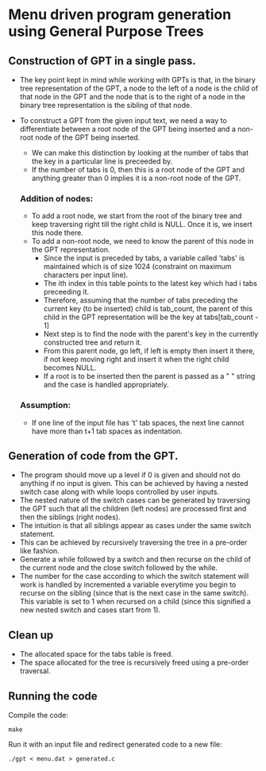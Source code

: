 # Menu driven program generation using General Purpose Trees

## Construction of GPT in a single pass.

-	The key point kept in mind while working with GPTs is that, in the binary tree
	representation of the GPT, a node to the left of a node is the child of that node 
	in the GPT and the node that is to the right of a node in the  binary tree representation 
	is the sibling of that node.

-	To construct a GPT from the given input text, we need a way to differentiate between a root
	node of the GPT being inserted and a non-root node of the GPT being inserted.
	-	We can make this distinction by looking at the number of tabs that the key in a particular
		line is preceeded by. 
	-	If the number of tabs is 0, then this is a root node of the GPT and anything greater than 0
		implies it is a non-root node of the GPT.
	
	
	### Addition of nodes:

	-	To add a root node, we start from the root of the binary tree and keep traversing right till
		the right child is NULL. Once it is, we insert this node there.
	-	To add a non-root node, we need to know the parent of this node in the GPT representation.
		-	Since the input is preceded by tabs, a variable called 'tabs' is maintained which is of 
			size 1024 (constraint on maximum characters per input line).
		-	The ith index in this table points to the latest key which had i tabs preceeding it. 
		-	Therefore, assuming that the number of tabs preceding the current key (to be inserted)
			child is tab_count, the parent of this child in the GPT representation will be the key at
			tabs[tab_count - 1]
		-	Next step is to find the node with the parent's key in the currently constructed tree and 
			return it.
		-	From this parent node, go left, if left is empty then insert it there, if not keep moving
			right and insert it when the right child becomes NULL.
		-	If a root is to be inserted then the parent is passed as a " " string and the case is handled
			appropriately.
	
	### Assumption:

	-	If one line of the input file has 't' tab spaces, the next line cannot have more than t+1
		tab spaces as indentation.

## Generation of code from the GPT.

-	The program should move up a level if 0 is given and should not do anything if no input is given. This
	can be achieved by having a nested switch case along with while loops controlled by user inputs. 
-	The nested nature of the switch cases can be generated by traversing the GPT such that all the children
	(left nodes) are processed first and then the siblings (right nodes).
-	The intuition is that all siblings appear as cases under the same switch statement. 
-	This can be achieved by recursively traversing the tree in a pre-order like fashion.
-	Generate a while followed by a switch and then recurse on the child of the current node and the close 
	switch followed by the while.
-	The number for the case according to which the switch statement will work is handled by incremented a
	variable everytime you begin to recurse on the sibling (since that is the next case in the same switch). 
	This variable is set to 1 when recursed on a child (since this signified a new nested switch and cases
	start from 1).

## Clean up
-	The allocated space for the tabs table is freed.
-	The space allocated for the tree is recursively freed using a pre-order traversal.

## Running the code

Compile the code:
```
make
```

Run it with an input file and redirect generated code to a new file:
```
./gpt < menu.dat > generated.c
```
